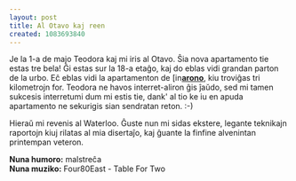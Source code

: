 ```yaml
---
layout: post
title: Al Otavo kaj reen
created: 1083693840
---
```

Je la 1-a de majo Teodora kaj mi iris al Otavo.  Ŝia nova apartamento tie estas tre bela!  Ĝi estas sur la 18-a etaĝo, kaj do eblas vidi grandan parton de la urbo.  Eĉ eblas vidi la apartamenton de <a href="https://www.livejournal.com/userinfo.bml?user=arono"><img src="https://stat.livejournal.com/img/userinfo.gif" alt="[info]" width="17" height="17" style="vertical-align: bottom; border: 0;" /></a><a href="https://arono.livejournal.com/"><b>arono</b></a>, kiu troviĝas tri kilometrojn for.  Teodora ne havos interret-aliron ĝis ĵaŭdo, sed mi tamen sukcesis interretumi dum mi estis tie, dank' al tio ke iu en apuda apartamento ne sekurigis sian sendratan reton.  :-)

Hieraŭ mi revenis al Waterloo.  Ĝuste nun mi sidas ekstere, legante teknikajn raportojn kiuj rilatas al mia disertaĵo, kaj ĝuante la finfine alvenintan printempan veteron.

**Nuna humoro:** malstreĉa  
**Nuna muziko:** Four80East - Table For Two
